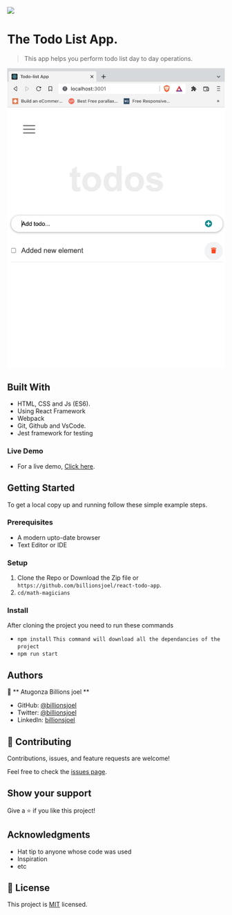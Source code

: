 ![](https://img.shields.io/badge/Microverse-blueviolet)

# The Todo List App.

> This app helps you perform todo list day to day operations.

![screenshot](./app-screenshot.png)

## Built With

- HTML, CSS and Js (ES6).
- Using React Framework
- Webpack
- Git, Github and VsCode.
- Jest framework for testing

### Live Demo

- For a live demo, [Click here](https://billionsjoel.github.io/react-todo-app).

## Getting Started

To get a local copy up and running follow these simple example steps.

### Prerequisites

- A modern upto-date browser
- Text Editor or IDE

### Setup

1.  Clone the Repo or Download the Zip file or `https://github.com/billionsjoel/react-todo-app`.
2.  `cd/math-magicians`

### Install

After cloning the project you need to run these commands

- `npm install` `This command will download all the dependancies of the project`
- `npm run start`

## Authors

👤 ** Atugonza Billions joel **

- GitHub: [@billionsjoel](https://github.com/billionsjoel)
- Twitter: [@billionsjoel](https://twitter.com/BillionsJoel)
- LinkedIn: [billionsjoel](https://www.linkedin.com/in/billionsjoel/)

## 🤝 Contributing

Contributions, issues, and feature requests are welcome!

Feel free to check the [issues page](https://github.com/billionsjoel/react-todo-app/issues).

## Show your support

Give a ⭐️ if you like this project!

## Acknowledgments

- Hat tip to anyone whose code was used
- Inspiration
- etc

## 📝 License

This project is [MIT](./MIT.md) licensed.
